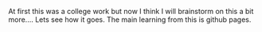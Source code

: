 At first this was a college work but now I think I will brainstorm on this a bit more....
Lets see how it goes.
The main learning from this is github pages.
